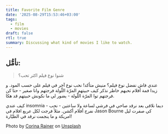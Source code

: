 ```yaml
---
title: Favorite Film Genre
date: '2025-08-29T15:53:46+03:00'
tags:
  - film
  - movies
draft: false
rtl: true
summary: Discussing what kind of movies I like to watch.
---
```


## تأمُّل:
> شنوا نوع فيلم اكثر تحب؟

عندي فاش نفضل نوع فيلم؟ منيش متأكد! نحب نوع آخر في فيلم على حسب المود. و زيدا فمة أفلام نحبهم خاطر نذكر كيف حبيتهم المرّة اللّولة فرجتهم وانا صغير - حتا كن فرجتهم توا المرّة اللّولة - يضور لي ما نكونش حبيتهم قد هكا.

كيف عندي insomnia - ديما نلاقى بعد نرقد صاحي في فرشي لساعة ولا ساعتين - نحب نفرج أفلام أكشن. مثلأ فرجت لكل عربع افلام في Jason Bourne كي صفرت ليل امريكة و ما ينجمت نرقد في الطيّارة!

Photo by [Corina Rainer](https://unsplash.com/@corina_rainer_?utm_content=creditCopyText&utm_medium=referral&utm_source=unsplash) on [Unsplash](https://unsplash.com/photos/white-and-red-plastic-packs-9FDI-_E29fk?utm_content=creditCopyText&utm_medium=referral&utm_source=unsplash)
